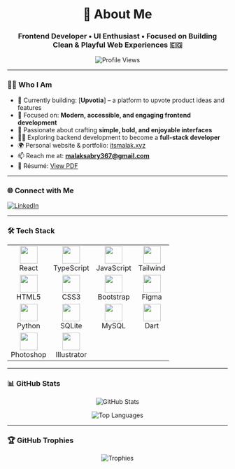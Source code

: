 <h1 align="center">💫 About Me</h1>
<h3 align="center">Frontend Developer • UI Enthusiast • Focused on Building Clean & Playful Web Experiences 🇪🇬</h3>

<p align="center">
  <img src="https://komarev.com/ghpvc/?username=malak-sabry-104&label=Profile%20views&color=0e75b6&style=flat" alt="Profile Views" />
</p>

---

### 👩‍💻 Who I Am

- 🔭 Currently building: [**Upvotia**] – a platform to upvote product ideas and features  
- 🎯 Focused on: **Modern, accessible, and engaging frontend development**  
- 🎨 Passionate about crafting **simple, bold, and enjoyable interfaces**  
- 👩‍🚀 Exploring backend development to become a **full-stack developer**  
- 🌍 Personal website & portfolio: [itsmalak.xyz](https://itsmalak.xyz/)  
- 📫 Reach me at: **malaksabry367@gmail.com**  
- 📄 Résumé: [View PDF](https://drive.google.com/file/d/1MHZLLCiAy7w6XeTrDqtI88JbeRmvTH9r/view?usp=drive_link)  

---

### 🌐 Connect with Me

[![LinkedIn](https://img.shields.io/badge/LinkedIn-Malak%20Sabry-blue?style=flat&logo=linkedin)](https://linkedin.com/in/malak-sabry-mohamed)

---

### 🛠️ Tech Stack

<table>
  <tr>
    <td align="center"><img src="https://cdn.jsdelivr.net/gh/devicons/devicon/icons/react/react-original.svg" width="40" height="40"/><br/>React</td>
    <td align="center"><img src="https://cdn.jsdelivr.net/gh/devicons/devicon/icons/typescript/typescript-original.svg" width="40" height="40"/><br/>TypeScript</td>
    <td align="center"><img src="https://cdn.jsdelivr.net/gh/devicons/devicon/icons/javascript/javascript-original.svg" width="40" height="40"/><br/>JavaScript</td>
    <td align="center"><img src="https://cdn.jsdelivr.net/gh/devicons/devicon/icons/tailwindcss/tailwindcss.svg" width="40" height="40"/><br/>Tailwind</td>
  </tr>
  <tr>
    <td align="center"><img src="https://cdn.jsdelivr.net/gh/devicons/devicon/icons/html5/html5-original.svg" width="40" height="40"/><br/>HTML5</td>
    <td align="center"><img src="https://cdn.jsdelivr.net/gh/devicons/devicon/icons/css3/css3-original.svg" width="40" height="40"/><br/>CSS3</td>
    <td align="center"><img src="https://cdn.jsdelivr.net/gh/devicons/devicon/icons/bootstrap/bootstrap-plain.svg" width="40" height="40"/><br/>Bootstrap</td>
    <td align="center"><img src="https://cdn.jsdelivr.net/gh/devicons/devicon/icons/figma/figma-original.svg" width="40" height="40"/><br/>Figma</td>
  </tr>
  <tr>
    <td align="center"><img src="https://cdn.jsdelivr.net/gh/devicons/devicon/icons/python/python-original.svg" width="40" height="40"/><br/>Python</td>
    <td align="center"><img src="https://cdn.jsdelivr.net/gh/devicons/devicon/icons/sqlite/sqlite-original.svg" width="40" height="40"/><br/>SQLite</td>
    <td align="center"><img src="https://cdn.jsdelivr.net/gh/devicons/devicon/icons/mysql/mysql-original-wordmark.svg" width="40" height="40"/><br/>MySQL</td>
    <td align="center"><img src="https://cdn.jsdelivr.net/gh/devicons/devicon/icons/dart/dart-original.svg" width="40" height="40"/><br/>Dart</td>
  </tr>
  <tr>
    <td align="center"><img src="https://cdn.jsdelivr.net/gh/devicons/devicon/icons/photoshop/photoshop-plain.svg" width="40" height="40"/><br/>Photoshop</td>
    <td align="center"><img src="https://cdn.jsdelivr.net/gh/devicons/devicon/icons/illustrator/illustrator-plain.svg" width="40" height="40"/><br/>Illustrator</td>
    <td></td>
    <td></td>
  </tr>
</table>

---

### 📊 GitHub Stats 

<p align="center">
  <img src="https://github-readme-stats.vercel.app/api?username=malak-sabry-104&show_icons=true&theme=radical&hide_border=true" alt="GitHub Stats" />
</p>

<p align="center">
  <img src="https://github-readme-stats.vercel.app/api/top-langs?username=malak-sabry-104&layout=compact&theme=radical&hide_border=true" alt="Top Languages" />
</p>

---

### 🏆 GitHub Trophies

<p align="center">
  <img src="https://github-profile-trophy.vercel.app/?username=malak-sabry-104&theme=darkhub&no-frame=true&no-bg=true&title=Stars,Commits,Followers,PullRequest,Issues,Repositories" alt="Trophies" />
</p>
